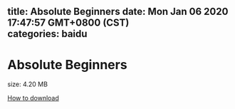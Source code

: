 
title: Absolute Beginners
date: Mon Jan 06 2020 17:47:57 GMT+0800 (CST)    
categories: baidu
---

# Absolute Beginners
size: 4.20 MB
 
 

[How to download](https://bpcam.bemobtrk.com/go/2ceec3aa-1ca2-46d6-b9ff-aaa5c184517c?jno=3274)